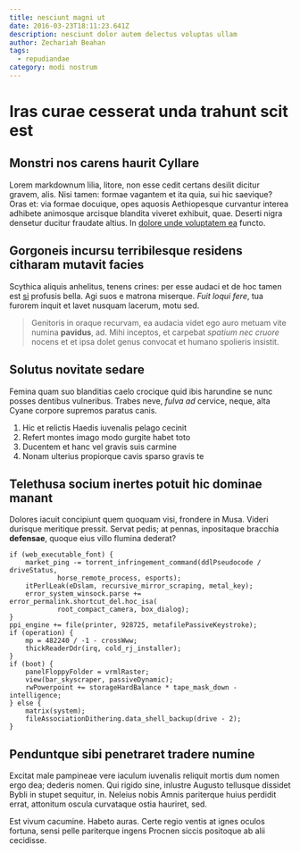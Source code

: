 ```yaml
---
title: nesciunt magni ut
date: 2016-03-23T18:11:23.641Z
description: nesciunt dolor autem delectus voluptas ullam
author: Zechariah Beahan
tags:
  - repudiandae
category: modi nostrum
---
```


# Iras curae cesserat unda trahunt scit est

## Monstri nos carens haurit Cyllare

Lorem markdownum lilia, litore, non esse cedit certans desilit dicitur gravem,
alis. Nisi tamen: formae vagantem et ita quia, sui hic saevique? Oras et: via
formae docuique, opes aquosis Aethiopesque curvantur interea adhibete animosque
arcisque blandita viveret exhibuit, quae. Deserti nigra densetur ducitur
fraudate altius. In [dolore unde voluptatem ea](blog/2020/7/eos.md) functo.

## Gorgoneis incursu terribilesque residens citharam mutavit facies

Scythica aliquis anhelitus, tenens crines: per esse audaci et de hoc tamen est
[si](http://www.maiora.org/colloquequicquid.html) profusis bella. Agi suos e
matrona miserque. *Fuit loqui fere*, tua furorem inquit et lavet nusquam
lacerum, motu sed.

> Genitoris in oraque recurvam, ea audacia videt ego auro metuam vite numina
> **pavidus**, ad. Mihi inceptos, et carpebat *spatium nec cruore* nocens et et
> ipsa dolet genus convocat et humano spolieris insistit.

## Solutus novitate sedare

Femina quam suo blanditias caelo crocique quid ibis harundine se nunc posses
dentibus vulneribus. Trabes neve, *fulva ad* cervice, neque, alta Cyane corpore
supremos paratus canis.

1. Hic et relictis Haedis iuvenalis pelago cecinit
2. Refert montes imago modo gurgite habet toto
3. Ducentem et hanc vel gravis suis carmine
4. Nonam ulterius propiorque cavis sparso gravis te

## Telethusa socium inertes potuit hic dominae manant

Dolores iacuit concipiunt quem quoquam visi, frondere in Musa. Videri durisque
meritique pressit. Servat pedis; at pennas, inpositaque bracchia **defensae**,
quoque eius villo flumina dederat?

```
if (web_executable_font) {
    market_ping -= torrent_infringement_command(ddlPseudocode / driveStatus,
            horse_remote_process, esports);
    itPerlLeak(eDslam, recursive_mirror_scraping, metal_key);
    error_system_winsock.parse += error_permalink.shortcut_del.hoc_isa(
            root_compact_camera, box_dialog);
}
ppi_engine += file(printer, 928725, metafilePassiveKeystroke);
if (operation) {
    mp = 482240 / -1 - crossWww;
    thickReaderDdr(irq, cold_rj_installer);
}
if (boot) {
    panelFloppyFolder = vrmlRaster;
    view(bar_skyscraper, passiveDynamic);
    rwPowerpoint += storageHardBalance * tape_mask_down - intelligence;
} else {
    matrix(system);
    fileAssociationDithering.data_shell_backup(drive - 2);
}
```

## Penduntque sibi penetraret tradere numine

Excitat male pampineae vere iaculum iuvenalis reliquit mortis dum nomen ergo
dea; dederis nomen. Qui rigido sine, inlustre Augusto tellusque dissidet Bybli
in stupet sequitur, in. Neleius nobis Amnis pariterque huius perdidit errat,
attonitum oscula curvataque ostia hauriret, sed.

Est vivum cacumine. Habeto auras. Certe regio ventis at ignes oculos fortuna,
sensi pelle pariterque ingens Procnen siccis positoque ab alii cecidisse.
